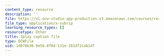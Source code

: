 ```yaml
---
content_type: resource
description: ''
file: https://ol-ocw-studio-app-production.s3.amazonaws.com/courses/res-18-009-learn-differential-equations-up-close-with-gilbert-strang-and-cleve-moler-fall-2015/1d878b369e568f0d131e101df2cab14f_6O9D6am_RK4.srt
file_type: application/x-subrip
learning_resource_types: []
resourcetype: Other
title: 3play caption file
type: OCWFile
uid: 1d878b36-9e56-8f0d-131e-101df2cab14f
---
```

